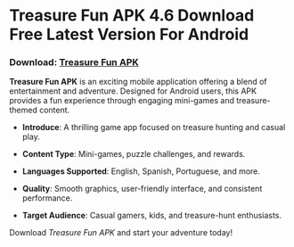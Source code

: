 ﻿# Treasure Fun APK 4.6 Download Free Latest Version For Android
### Download: [Treasure Fun APK](https://byvn.net/Yob7)
**Treasure Fun APK** is an exciting mobile application offering a blend of entertainment and adventure. Designed for Android users, this APK provides a fun experience through engaging mini-games and treasure-themed content.

-   **Introduce**: A thrilling game app focused on treasure hunting and casual play.
    
-   **Content Type**: Mini-games, puzzle challenges, and rewards.
    
-   **Languages Supported**: English, Spanish, Portuguese, and more.
    
-   **Quality**: Smooth graphics, user-friendly interface, and consistent performance.
    
-   **Target Audience**: Casual gamers, kids, and treasure-hunt enthusiasts.
    

Download _Treasure Fun APK_ and start your adventure today!
